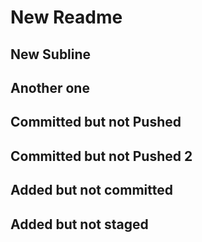# New Readme

## New Subline

## Another one

## Committed but not Pushed

## Committed but not Pushed 2

## Added but not committed

## Added but not staged